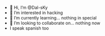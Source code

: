 - 👋 Hi, I’m @DaI-sKy
- 👀 I’m interested in hacking
- 🌱 I’m currently learning... nothing in special
- 💞️ I’m looking to collaborate on... nothing now
- I speak spanish too

